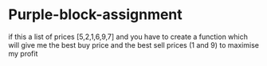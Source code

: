# Purple-block-assignment

if this a list of prices [5,2,1,6,9,7] and you have to create a function which will give me the best buy price and the best sell prices (1 and 9) to maximise my profit 

